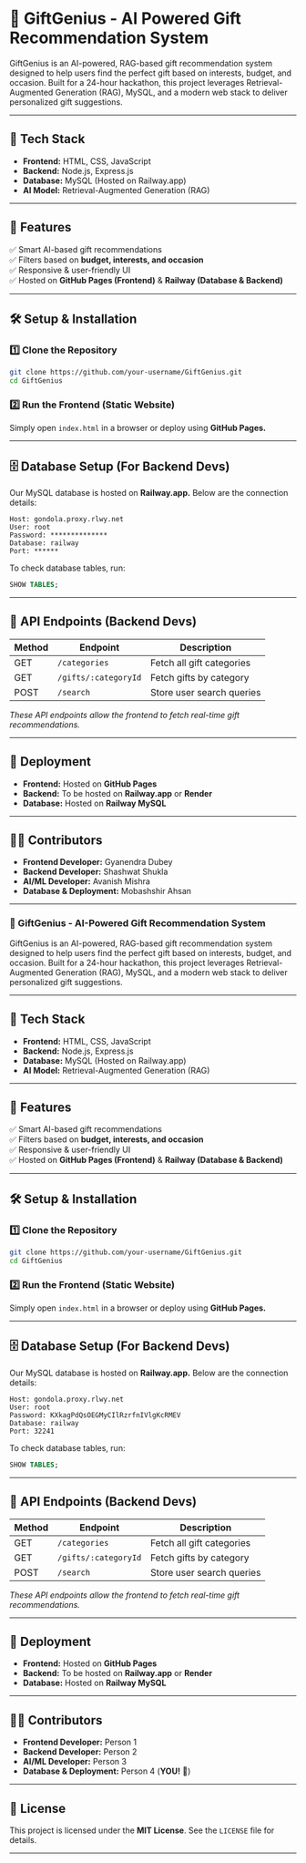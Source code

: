# 🎁 GiftGenius - AI Powered Gift Recommendation System

GiftGenius is an AI-powered, RAG-based gift recommendation system designed to help users find the perfect gift based on interests, budget, and occasion. Built for a 24-hour hackathon, this project leverages Retrieval-Augmented Generation (RAG), MySQL, and a modern web stack to deliver personalized gift suggestions.

---

## 🚀 Tech Stack

- **Frontend:** HTML, CSS, JavaScript
- **Backend:** Node.js, Express.js
- **Database:** MySQL (Hosted on Railway.app)
- **AI Model:** Retrieval-Augmented Generation (RAG)

---

## 🎯 Features

✅ Smart AI-based gift recommendations  
✅ Filters based on **budget, interests, and occasion**  
✅ Responsive & user-friendly UI  
✅ Hosted on **GitHub Pages (Frontend)** & **Railway (Database & Backend)**

---

## 🛠️ Setup & Installation

### 1️⃣ Clone the Repository

```sh
git clone https://github.com/your-username/GiftGenius.git
cd GiftGenius
```

### 2️⃣ Run the Frontend (Static Website)

Simply open `index.html` in a browser or deploy using **GitHub Pages.**

---

## 🗄️ Database Setup (For Backend Devs)

Our MySQL database is hosted on **Railway.app.** Below are the connection details:

```plaintext
Host: gondola.proxy.rlwy.net
User: root
Password: **************
Database: railway
Port: ******
```

To check database tables, run:

```sql
SHOW TABLES;
```

---

## 🔗 API Endpoints (Backend Devs)

| Method | Endpoint | Description |
| --- | --- | --- |
| GET | `/categories` | Fetch all gift categories |
| GET | `/gifts/:categoryId` | Fetch gifts by category |
| POST | `/search` | Store user search queries |

*These API endpoints allow the frontend to fetch real-time gift recommendations.*

---

## 🚀 Deployment

- **Frontend:** Hosted on **GitHub Pages**
- **Backend:** To be hosted on **Railway.app** or **Render**
- **Database:** Hosted on **Railway MySQL**

---

## 👨‍💻 Contributors

- **Frontend Developer:** Gyanendra Dubey
- **Backend Developer:** Shashwat Shukla
- **AI/ML Developer:** Avanish Mishra
- **Database & Deployment:** Mobashshir Ahsan

---

### 🎁 GiftGenius - AI-Powered Gift Recommendation System

GiftGenius is an AI-powered, RAG-based gift recommendation system designed to help users find the perfect gift based on interests, budget, and occasion. Built for a 24-hour hackathon, this project leverages Retrieval-Augmented Generation (RAG), MySQL, and a modern web stack to deliver personalized gift suggestions.

---

## 🚀 Tech Stack

- **Frontend:** HTML, CSS, JavaScript
- **Backend:** Node.js, Express.js
- **Database:** MySQL (Hosted on Railway.app)
- **AI Model:** Retrieval-Augmented Generation (RAG)

---

## 🎯 Features

✅ Smart AI-based gift recommendations  
✅ Filters based on **budget, interests, and occasion**  
✅ Responsive & user-friendly UI  
✅ Hosted on **GitHub Pages (Frontend)** & **Railway (Database & Backend)**

---

## 🛠️ Setup & Installation

### 1️⃣ Clone the Repository

```sh
git clone https://github.com/your-username/GiftGenius.git
cd GiftGenius
```

### 2️⃣ Run the Frontend (Static Website)

Simply open `index.html` in a browser or deploy using **GitHub Pages.**

---

## 🗄️ Database Setup (For Backend Devs)

Our MySQL database is hosted on **Railway.app.** Below are the connection details:

```plaintext
Host: gondola.proxy.rlwy.net
User: root
Password: KXkagPdQsOEGMyCIlRzrfnIVlgKcRMEV
Database: railway
Port: 32241
```

To check database tables, run:

```sql
SHOW TABLES;
```

---

## 🔗 API Endpoints (Backend Devs)

| Method | Endpoint | Description |
| --- | --- | --- |
| GET | `/categories` | Fetch all gift categories |
| GET | `/gifts/:categoryId` | Fetch gifts by category |
| POST | `/search` | Store user search queries |

*These API endpoints allow the frontend to fetch real-time gift recommendations.*

---

## 🚀 Deployment

- **Frontend:** Hosted on **GitHub Pages**
- **Backend:** To be hosted on **Railway.app** or **Render**
- **Database:** Hosted on **Railway MySQL**

---

## 👨‍💻 Contributors

- **Frontend Developer:** Person 1
- **Backend Developer:** Person 2
- **AI/ML Developer:** Person 3
- **Database & Deployment:** Person 4 (**YOU!** 🎉)

---

## 📜 License

This project is licensed under the **MIT License**. See the `LICENSE` file for details.

---
